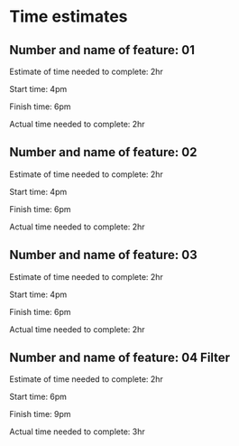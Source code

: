 # Time estimates

## Number and name of feature: 01

Estimate of time needed to complete: 2hr

Start time: 4pm

Finish time: 6pm

Actual time needed to complete: 2hr

## Number and name of feature: 02

Estimate of time needed to complete: 2hr

Start time: 4pm

Finish time: 6pm

Actual time needed to complete: 2hr

## Number and name of feature: 03

Estimate of time needed to complete: 2hr

Start time: 4pm

Finish time: 6pm

Actual time needed to complete: 2hr

## Number and name of feature: 04 Filter

Estimate of time needed to complete: 2hr

Start time: 6pm

Finish time: 9pm

Actual time needed to complete: 3hr
